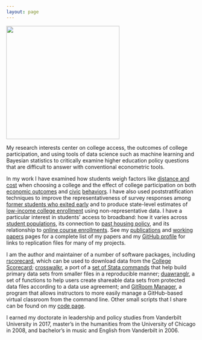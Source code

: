 ```yaml
---
layout: page
---
```


<img class="centerpic" src="{{ site.baseurl }}/images/btskinner_2.jpg"
style="width: 300px;"/> 

<!-- I am an assistant professor of higher education and policy with an -->
<!-- affiliation in the Institute of Higher Education at the University of -->
<!-- Florida. -->

My research interests center on college access, the outcomes of
college participation, and using tools of data science such as machine
learning and Bayesian statistics to critically examine higher
education policy questions that are difficult to answer with
conventional econometric tools.

In my work I have examined how students weigh factors like [distance
and cost](https://link.springer.com/article/10.1007/s11162-018-9507-1)
when choosing a college and the effect of college participation on
both [economic
outcomes](http://www.sciencedirect.com/science/article/pii/S0272775715300303)
and
[civic](http://www.tandfonline.com/doi/full/10.1080/00221546.2017.1291258)
[behaviors](https://www.btskinner.io/repository/skinner2021civicii.pdf). I have also used
poststratification techniques to improve the representativeness of
survey responses among [former students who exited
early](https://doi.org/10.1177/23328584211065724) and to produce
state-level estimates of [low-income college
enrollment](https://ssrn.com/abstract=3054231) using
non-representative data. I have a particular interest in students'
access to broadband: how it varies across [student
populations](https://www.edworkingpapers.com/ai22-667), its connection
to [past housing policy](https://www.edworkingpapers.com/ai21-471),
and its relationship to [online course
enrollments](https://link.springer.com/article/10.1007/s11162-018-9539-6). See
my [publications](https://www.btskinner.io/publications/) and [working
papers](https://www.btskinner.io/working/) pages for a complete list
of my papers and my [GitHub profile](https://github.com/btskinner) for
links to replication files for many of my projects.

I am the author and maintainer of a number of software packages,
including [rscorecard](https://www.btskinner.io/rscorecard/), which
can be used to download data from the [College
Scorecard](https://collegescorecard.ed.gov);
[crosswalkr](https://www.btskinner.io/crosswalkr/), a port of a [set
of Stata commands](https://github.com/slhudson/rename-and-encode) that
help build primary data sets from smaller files in a reproducible
manner; [duawranglr](https://www.btskinner.io/duawranglr), a set of
functions to help users create shareable data sets from protected data
files according to a data use agreement; and [GitRoom
Manager](https://www.btskinner.io/grm/), a program that allows
instructors to more easily manage a GitHub-based virtual classroom
from the command line. Other small scripts that I share can be found
on my [code page](https://www.btskinner.io/code/).

I earned my doctorate in leadership and policy studies from Vanderbilt
University in 2017, master’s in the humanities from the University of
Chicago in 2008, and bachelor’s in music and English from Vanderbilt
in 2006.

